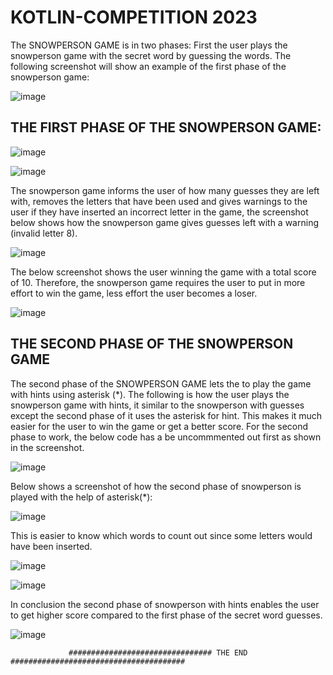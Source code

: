   # KOTLIN-COMPETITION 2023

The SNOWPERSON GAME is in two phases:
First the user plays the snowperson game with the secret word by guessing the words. The following screenshot will show an example of the first phase of the snowperson game:

![image](https://user-images.githubusercontent.com/121839880/212193596-38626503-d798-4106-a538-6355b5e3c026.png)


  ## THE FIRST PHASE OF THE SNOWPERSON GAME:


![image](https://user-images.githubusercontent.com/121839880/212193917-021d2457-a31f-4e30-a229-63606c305424.png)



![image](https://user-images.githubusercontent.com/121839880/212194042-466a6228-f1d3-41fd-a146-93cf333e8efc.png)


The snowperson game informs the user of how many guesses they are left with, removes the letters that have been used and gives warnings to the user if they have inserted an incorrect letter in the game, the screenshot below shows how the snowperson game gives guesses left with a warning (invalid letter 8).

![image](https://user-images.githubusercontent.com/121839880/212194859-00c0c8c3-a70c-40fd-8ffb-8619e950b3bc.png)


The below screenshot shows the user winning the game with a total score of 10. Therefore, the snowperson game requires the user to put in more effort to win the game, less effort the user becomes a loser.


![image](https://user-images.githubusercontent.com/121839880/212195808-2c0364ec-6b2e-4501-90ba-b951c2483197.png)


## THE SECOND PHASE OF THE SNOWPERSON GAME 

The second phase of the SNOWPERSON GAME lets the to play the game with hints using asterisk (*). The following is how the user plays the snowperson game with hints, it similar to the snowperson with guesses except the second phase of it uses the asterisk for hint. This makes it much easier for the user to win the game or get a better score. For the second phase to work, the below code has a be uncommmented out first as shown in the screenshot.

![image](https://user-images.githubusercontent.com/121839880/212197089-c9c862a0-a5ec-4586-b9fb-bf82bc80f573.png)

Below shows a screenshot of how the second phase of snowperson is played with the help of asterisk(*):

![image](https://user-images.githubusercontent.com/121839880/212197703-4245aac1-b757-4aaa-b7f4-f4657ba0f65b.png)


This is easier to know which words to count out since some letters would have been inserted.

![image](https://user-images.githubusercontent.com/121839880/212198041-700a4807-dede-49d6-8362-3e70adac9a9e.png)


![image](https://user-images.githubusercontent.com/121839880/212198210-896b8505-2bf4-4fbd-80a1-65253ef7ab36.png)

 In conclusion the second phase of snowperson with hints enables the user to get higher score compared to the first phase of the secret word guesses.
 
 ![image](https://user-images.githubusercontent.com/121839880/212198515-e96a25e6-26a4-41d7-8d78-8a7822e72508.png)


                 ################################ THE END #######################################




